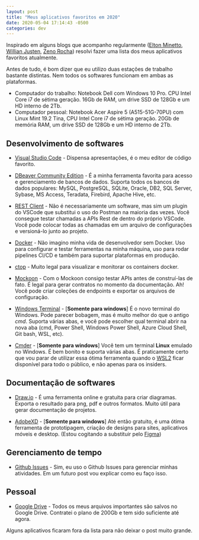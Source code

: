 ```yaml
---
layout: post
title: "Meus aplicativos favoritos em 2020"
date: 2020-05-04 17:14:43 -0500
categories: dev
---
```


Inspirado em alguns blogs que acompanho regularmente ([Elton Minetto](https://medium.com/@eminetto/aplicativos-indispens%C3%A1veis-em-2016-c3b71c058752), [Willian Justen](https://willianjusten.com.br/meu-setup/), [Zeno Rocha](https://medium.com/@zenorocha/my-top-apps-for-2017-62473cf873a4)) resolvi fazer uma lista dos meus aplicativos favoritos atualmente.

Antes de tudo, é bom dizer que eu utilizo duas estações de trabalho bastante distintas. Nem todos os softwares funcionam em ambas as plataformas.

- Computador do trabalho: Notebook Dell com Windows 10 Pro. CPU Intel Core i7 de sétima geração. 16Gb de RAM, um drive SSD de 128Gb e um HD interno de 2Tb.
- Computador pessoal: Notebook Acer Aspire 5 (A515-51G-70PU) com Linux Mint 19.2 Tina, CPU Intel Core i7 de sétima geração. 20Gb de memória RAM, um drive SSD de 128Gb e um HD interno de 2Tb.

## Desenvolvimento de softwares

- [Visual Studio Code](https://code.visualstudio.com/) - Dispensa apresentações, é o meu editor de código favorito.

- [DBeaver Community Edition](https://dbeaver.io/) - É a minha ferramenta favorita para acesso e gerenciamento de bancos de dados. Suporta todos os bancos de dados populares: MySQL, PostgreSQL, SQLite, Oracle, DB2, SQL Server, Sybase, MS Access, Teradata, Firebird, Apache Hive, etc.

- [REST Client](https://marketplace.visualstudio.com/items?itemName=humao.rest-client) - Não é necessariamente um software, mas sim um plugin do VSCode que substitui o uso do Postman na maioria das vezes. Você consegue testar chamadas a APIs Rest de dentro do próprio VSCode. Você pode colocar todas as chamadas em um arquivo de configurações e versioná-lo junto ao projeto.

- [Docker](https://www.docker.com/) - Não imagino minha vida de desenvolvedor sem Docker. Uso para configurar e testar ferramentas na minha máquina, uso para rodar pipelines CI/CD e também para suportar plataformas em produção.

- [ctop](https://ctop.sh/) - Muito legal para visualizar e monitorar os containers docker.

- [Mockoon](https://mockoon.com/) - Com o Mockoon consigo testar APIs antes de construí-las de fato. É legal para gerar contratos no momento da documentação. Ah! Você pode criar coleções de endpoints e exportar os arquivos de configuração.

- [Windows Terminal](https://www.microsoft.com/en-us/p/windows-terminal-preview/9n0dx20hk701) - [**Somente para windows**] É o novo terminal do Windows. Pode parecer bobagem, mas é muito melhor do que o antigo *cmd*. Suporta várias abas, e você pode escolher qual terminal abrir na nova aba (cmd, Power Shell, Windows Power Shell, Azure Cloud Shell, Git bash, WSL, etc).

- [Cmder](https://cmder.net/) - [**Somente para windows**] Você tem um terminal **Linux** emulado no Windows. É bem bonito e suporta várias abas. É praticamente certo que vou parar de utilizar essa ótima ferramenta quando o [WSL2](https://docs.microsoft.com/pt-br/windows/wsl/wsl2-index) ficar disponível para todo o público, e não apenas para os insiders.

## Documentação de softwares

- [Draw.io](http://draw.io/) - É uma ferramenta online e gratuita para criar diagramas. Exporta o resultado para png, pdf e outros formatos. Muito útil para gerar documentação de projetos.

- [AdobeXD](https://www.adobe.com/br/products/xd.html) - [**Somente para windows**] Até então gratuito, é uma ótima ferramenta de prototipagem, criação de designs para sites, aplicativos móveis e desktop. (Estou cogitando a substituir pelo [Figma](https://www.figma.com/))

## Gerenciamento de tempo

- [Github Issues](http://github.com/) - Sim, eu uso o Github Issues para gerenciar minhas atividades. Em um futuro post vou explicar como eu faço isso.

## Pessoal

- [Google Drive](https://drive.google.com/) - Todos os meus arquivos importantes são salvos no Google Drive. Contratei o plano de 200Gb e tem sido suficiente até agora.


Alguns aplicativos ficaram fora da lista para não deixar o post muito grande.
